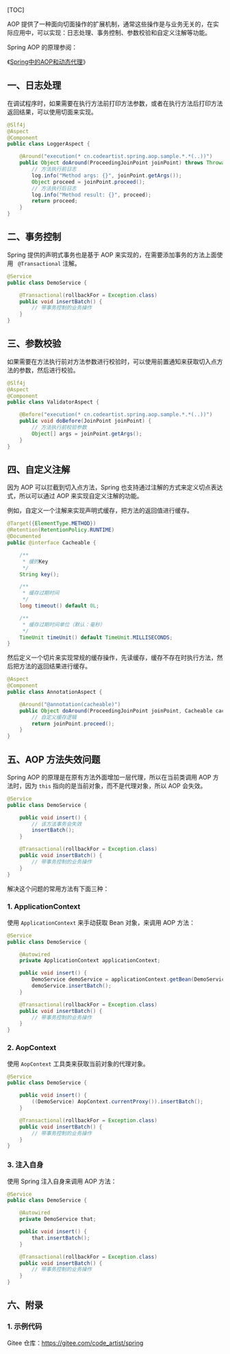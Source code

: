 [TOC]

AOP 提供了一种面向切面操作的扩展机制，通常这些操作是与业务无关的，在实际应用中，可以实现：日志处理、事务控制、参数校验和自定义注解等功能。

Spring AOP 的原理参阅：

《[Spring中的AOP和动态代理](https://mp.weixin.qq.com/s/ecsVekuGTjw6rwBf90-j_Q)》

## 一、日志处理

在调试程序时，如果需要在执行方法前打印方法参数，或者在执行方法后打印方法返回结果，可以使用切面来实现。

```java
@Slf4j
@Aspect
@Component
public class LoggerAspect {

    @Around("execution(* cn.codeartist.spring.aop.sample.*.*(..))")
    public Object doAround(ProceedingJoinPoint joinPoint) throws Throwable {
        // 方法执行前日志
        log.info("Method args: {}", joinPoint.getArgs());
        Object proceed = joinPoint.proceed();
        // 方法执行后日志
        log.info("Method result: {}", proceed);
        return proceed;
    }
}
```

## 二、事务控制

Spring 提供的声明式事务也是基于 AOP 来实现的，在需要添加事务的方法上面使用 ` @Transactional` 注解。

```java
@Service
public class DemoService {

    @Transactional(rollbackFor = Exception.class)
    public void insertBatch() {
        // 带事务控制的业务操作
    }
}
```

## 三、参数校验

如果需要在方法执行前对方法参数进行校验时，可以使用前置通知来获取切入点方法的参数，然后进行校验。

```java
@Slf4j
@Aspect
@Component
public class ValidatorAspect {

    @Before("execution(* cn.codeartist.spring.aop.sample.*.*(..))")
    public void doBefore(JoinPoint joinPoint) {
        // 方法执行前校验参数
        Object[] args = joinPoint.getArgs();
    }
}
```

## 四、自定义注解

因为 AOP 可以拦截到切入点方法，Spring 也支持通过注解的方式来定义切点表达式，所以可以通过 AOP 来实现自定义注解的功能。

例如，自定义一个注解来实现声明式缓存，把方法的返回值进行缓存。

```java
@Target({ElementType.METHOD})
@Retention(RetentionPolicy.RUNTIME)
@Documented
public @interface Cacheable {

    /**
     * 缓的Key
     */
    String key();

    /**
     * 缓存过期时间
     */
    long timeout() default 0L;

    /**
     * 缓存过期时间单位（默认：毫秒）
     */
    TimeUnit timeUnit() default TimeUnit.MILLISECONDS;
}

```

然后定义一个切片来实现常规的缓存操作，先读缓存，缓存不存在时执行方法，然后把方法的返回结果进行缓存。

```java
@Aspect
@Component
public class AnnotationAspect {

    @Around("@annotation(cacheable)")
    public Object doAround(ProceedingJoinPoint joinPoint, Cacheable cacheable) throws Throwable {
        // 自定义缓存逻辑
        return joinPoint.proceed();
    }
}
```

## 五、AOP 方法失效问题

Spring AOP 的原理是在原有方法外面增加一层代理，所以在当前类调用 AOP 方法时，因为 `this` 指向的是当前对象，而不是代理对象，所以 AOP 会失效。

```java
@Service
public class DemoService {

    public void insert() {
        // 该方法事务会失效
        insertBatch();
    }

    @Transactional(rollbackFor = Exception.class)
    public void insertBatch() {
        // 带事务控制的业务操作
    }
}
```

解决这个问题的常用方法有下面三种：

### 1. ApplicationContext

使用 `ApplicationContext` 来手动获取 Bean 对象，来调用 AOP 方法：

```java
@Service
public class DemoService {

    @Autowired
    private ApplicationContext applicationContext;

    public void insert() {
        DemoService demoService = applicationContext.getBean(DemoService.class);
        demoService.insertBatch();
    }

    @Transactional(rollbackFor = Exception.class)
    public void insertBatch() {
        // 带事务控制的业务操作
    }
}
```

### 2. AopContext

使用 `AopContext` 工具类来获取当前对象的代理对象。

```java
@Service
public class DemoService {

    public void insert() {
        ((DemoService) AopContext.currentProxy()).insertBatch();
    }

    @Transactional(rollbackFor = Exception.class)
    public void insertBatch() {
        // 带事务控制的业务操作
    }
}
```

### 3. 注入自身

使用 Spring 注入自身来调用 AOP 方法：

```java
@Service
public class DemoService {

    @Autowired
    private DemoService that;

    public void insert() {
        that.insertBatch();
    }

    @Transactional(rollbackFor = Exception.class)
    public void insertBatch() {
        // 带事务控制的业务操作
    }
}
```

## 六、附录

### 1. 示例代码

Gitee 仓库：https://gitee.com/code_artist/spring

